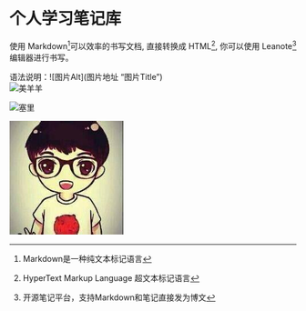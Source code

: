 # 个人学习笔记库
使用 Markdown[^1]可以效率的书写文档, 直接转换成 HTML[^2], 你可以使用 Leanote[^Le] 编辑器进行书写。
[^1]:Markdown是一种纯文本标记语言
[^2]:HyperText Markup Language 超文本标记语言
[^Le]:开源笔记平台，支持Markdown和笔记直接发为博文


语法说明：![图片Alt](图片地址 “图片Title”)<br>
![美羊羊](http://n.sinaimg.cn/sports/transform/w634h438/20171201/LMyl-fypikwt0416102.jpg "美羊羊")

![塞里](https://raw.githubusercontent.com/leehuajun/images/master/jIht-fyqwiqi9831795.jpg "塞里")

![头像](https://raw.githubusercontent.com/leehuajun/images/master/photo.jpg "头像")